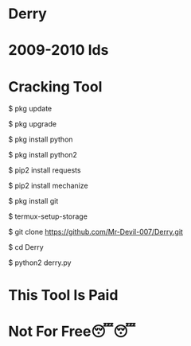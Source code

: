 # Derry
# 2009-2010 Ids
# Cracking Tool

$ pkg update

$ pkg upgrade

$ pkg install python

$ pkg install python2

$ pip2 install requests

$ pip2 install mechanize

$ pkg install git

$ termux-setup-storage

$ git clone https://github.com/Mr-Devil-007/Derry.git

$ cd Derry

$ python2 derry.py




# This Tool Is Paid
# Not For Free😴😴
